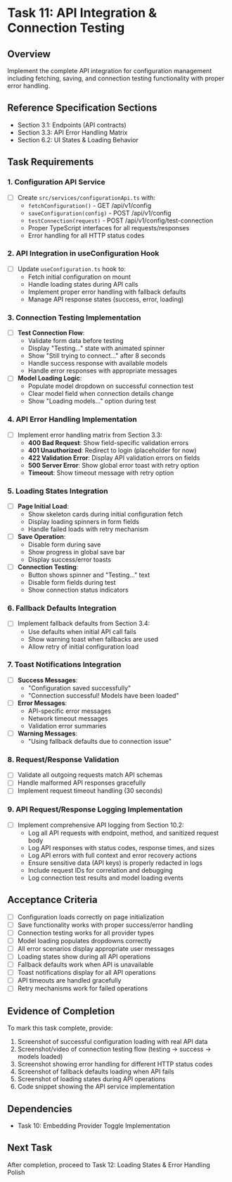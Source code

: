 # Task 11: API Integration & Connection Testing

## Overview
Implement the complete API integration for configuration management including fetching, saving, and connection testing functionality with proper error handling.

## Reference Specification Sections
- Section 3.1: Endpoints (API contracts)
- Section 3.3: API Error Handling Matrix
- Section 6.2: UI States & Loading Behavior

## Task Requirements

### 1. Configuration API Service
- [ ] Create `src/services/configurationApi.ts` with:
  - `fetchConfiguration()` - GET /api/v1/config
  - `saveConfiguration(config)` - POST /api/v1/config
  - `testConnection(request)` - POST /api/v1/config/test-connection
  - Proper TypeScript interfaces for all requests/responses
  - Error handling for all HTTP status codes

### 2. API Integration in useConfiguration Hook
- [ ] Update `useConfiguration.ts` hook to:
  - Fetch initial configuration on mount
  - Handle loading states during API calls
  - Implement proper error handling with fallback defaults
  - Manage API response states (success, error, loading)

### 3. Connection Testing Implementation
- [ ] **Test Connection Flow**:
  - Validate form data before testing
  - Display "Testing..." state with animated spinner
  - Show "Still trying to connect..." after 8 seconds
  - Handle success response with available models
  - Handle error responses with appropriate messages
- [ ] **Model Loading Logic**:
  - Populate model dropdown on successful connection test
  - Clear model field when connection details change
  - Show "Loading models..." option during test

### 4. API Error Handling Implementation
- [ ] Implement error handling matrix from Section 3.3:
  - **400 Bad Request**: Show field-specific validation errors
  - **401 Unauthorized**: Redirect to login (placeholder for now)
  - **422 Validation Error**: Display API validation errors on fields
  - **500 Server Error**: Show global error toast with retry option
  - **Timeout**: Show timeout message with retry option

### 5. Loading States Integration
- [ ] **Page Initial Load**:
  - Show skeleton cards during initial configuration fetch
  - Display loading spinners in form fields
  - Handle failed loads with retry mechanism
- [ ] **Save Operation**:
  - Disable form during save
  - Show progress in global save bar
  - Display success/error toasts
- [ ] **Connection Testing**:
  - Button shows spinner and "Testing..." text
  - Disable form fields during test
  - Show connection status indicators

### 6. Fallback Defaults Integration
- [ ] Implement fallback defaults from Section 3.4:
  - Use defaults when initial API call fails
  - Show warning toast when fallbacks are used
  - Allow retry of initial configuration load

### 7. Toast Notifications Integration
- [ ] **Success Messages**:
  - "Configuration saved successfully"
  - "Connection successful! Models have been loaded"
- [ ] **Error Messages**:
  - API-specific error messages
  - Network timeout messages
  - Validation error summaries
- [ ] **Warning Messages**:
  - "Using fallback defaults due to connection issue"

### 8. Request/Response Validation
- [ ] Validate all outgoing requests match API schemas
- [ ] Handle malformed API responses gracefully
- [ ] Implement request timeout handling (30 seconds)

### 9. API Request/Response Logging Implementation
- [ ] Implement comprehensive API logging from Section 10.2:
  - Log all API requests with endpoint, method, and sanitized request body
  - Log API responses with status codes, response times, and sizes
  - Log API errors with full context and error recovery actions
  - Ensure sensitive data (API keys) is properly redacted in logs
  - Include request IDs for correlation and debugging
  - Log connection test results and model loading events

## Acceptance Criteria
- [ ] Configuration loads correctly on page initialization
- [ ] Save functionality works with proper success/error handling
- [ ] Connection testing works for all provider types
- [ ] Model loading populates dropdowns correctly
- [ ] All error scenarios display appropriate user messages
- [ ] Loading states show during all API operations
- [ ] Fallback defaults work when API is unavailable
- [ ] Toast notifications display for all API operations
- [ ] API timeouts are handled gracefully
- [ ] Retry mechanisms work for failed operations

## Evidence of Completion
To mark this task complete, provide:
1. Screenshot of successful configuration loading with real API data
2. Screenshot/video of connection testing flow (testing → success → models loaded)
3. Screenshot showing error handling for different HTTP status codes
4. Screenshot of fallback defaults loading when API fails
5. Screenshot of loading states during API operations
6. Code snippet showing the API service implementation

## Dependencies
- Task 10: Embedding Provider Toggle Implementation

## Next Task
After completion, proceed to Task 12: Loading States & Error Handling Polish